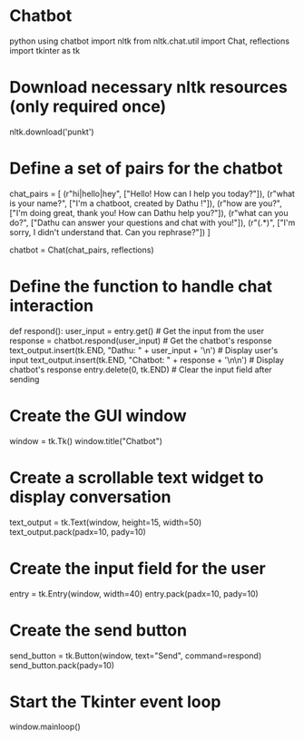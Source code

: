 # Chatbot
python using chatbot
import nltk
from nltk.chat.util import Chat, reflections
import tkinter as tk

# Download necessary nltk resources (only required once)
nltk.download('punkt')

# Define a set of pairs for the chatbot
chat_pairs = [
    (r"hi|hello|hey", ["Hello! How can I help you today?"]),
    (r"what is your name?", ["I'm a chatboot, created by Dathu !"]),
    (r"how are you?", ["I'm doing great, thank you! How can Dathu help you?"]),
    (r"what can you do?", ["Dathu can answer your questions and chat with you!"]),
    (r"(.*)", ["I'm sorry, I didn't understand that. Can you rephrase?"])
]


chatbot = Chat(chat_pairs, reflections)

# Define the function to handle chat interaction
def respond():
    user_input = entry.get()  # Get the input from the user
    response = chatbot.respond(user_input)  # Get the chatbot's response
    text_output.insert(tk.END, "Dathu: " + user_input + '\n')  # Display user's input
    text_output.insert(tk.END, "Chatbot: " + response + '\n\n')  # Display chatbot's response
    entry.delete(0, tk.END)  # Clear the input field after sending

# Create the GUI window
window = tk.Tk()
window.title("Chatbot")

# Create a scrollable text widget to display conversation
text_output = tk.Text(window, height=15, width=50)
text_output.pack(padx=10, pady=10)

# Create the input field for the user
entry = tk.Entry(window, width=40)
entry.pack(padx=10, pady=10)

# Create the send button
send_button = tk.Button(window, text="Send", command=respond)
send_button.pack(pady=10)

# Start the Tkinter event loop
window.mainloop()



